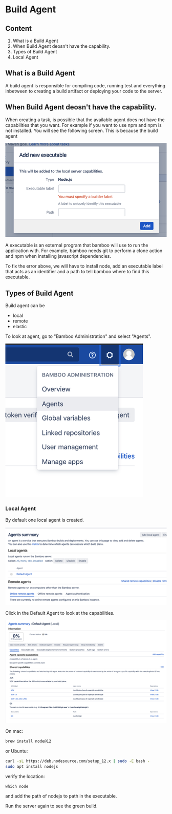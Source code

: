 # Build Agent

## Content
1. What is a Build Agent
2. When Build Agent deosn't have the capability.
3. Types of Build Agent
4. Local Agent

## What is a Build Agent
A build agent is responsible for compiling code, running test and everything inbetween to creating a build artifact or deploying your code to the server. 


## When Build Agent deosn't have the capability.
When creating a task, is possible that the available agent does not have the capabilities that you want. For example if you want to use npm and npm is not installed. You will see the following screen. This is because the build agent 

![New Executable](_media/newExecutable.png)

A executable is an external program that bamboo will use to run the application with. For example, bamboo needs git to perform a clone action and npm when installing javascript dependencies. 

To fix the error above, we will have to install node, add an executable label that acts as an identifier and a path to tell bamboo where to find this executable.

## Types of Build Agent
Build agent can be 
- local
- remote
- elastic

To look at agent, go to "Bamboo Administration" and select "Agents".

![bamboo administration](_media/bambooAdministration.png)

### Local Agent

By default one local agent is created.

![bamboo administration](_media/agentSummary.png)

Click in the Default Agent to look at the capabilities.

![bamboo administration](_media/defaultAgent.png)

On mac:
```sh
brew install node@12
```
or Ubuntu:
```sh
curl -sL https://deb.nodesource.com/setup_12.x | sudo -E bash -
sudo apt install nodejs
```

verify the location:
```
which node
```

and add the path of nodejs to path in the executable.

Run the server again to see the green build.



